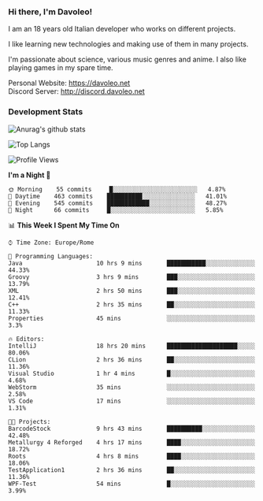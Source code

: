 ### Hi there, I'm Davoleo!

I am an 18 years old Italian developer who works on different projects.

I like learning new technologies and making use of them in many projects.

I'm passionate about science, various music genres and anime.
I also like playing games in my spare time.

Personal Website: https://davoleo.net <br>
Discord Server: http://discord.davoleo.net

### Development Stats

![Anurag's github stats](https://github-readme-stats.vercel.app/api?username=Davoleo&count_private=true&show_icons=true&theme=tokyonight)

![Top Langs](https://github-readme-stats.vercel.app/api/top-langs/?username=Davoleo&theme=tokyonight&layout=compact)

<!--START_SECTION:waka-->
![Profile Views](http://img.shields.io/badge/Profile%20Views-88-blue)

**I'm a Night 🦉** 

```text
🌞 Morning    55 commits     █░░░░░░░░░░░░░░░░░░░░░░░░   4.87% 
🌆 Daytime    463 commits    ██████████░░░░░░░░░░░░░░░   41.01% 
🌃 Evening    545 commits    ████████████░░░░░░░░░░░░░   48.27% 
🌙 Night      66 commits     █░░░░░░░░░░░░░░░░░░░░░░░░   5.85%

```


📊 **This Week I Spent My Time On** 

```text
⌚︎ Time Zone: Europe/Rome

💬 Programming Languages: 
Java                     10 hrs 9 mins       ███████████░░░░░░░░░░░░░░   44.33% 
Groovy                   3 hrs 9 mins        ███░░░░░░░░░░░░░░░░░░░░░░   13.79% 
XML                      2 hrs 50 mins       ███░░░░░░░░░░░░░░░░░░░░░░   12.41% 
C++                      2 hrs 35 mins       ██░░░░░░░░░░░░░░░░░░░░░░░   11.33% 
Properties               45 mins             ░░░░░░░░░░░░░░░░░░░░░░░░░   3.3%

🔥 Editors: 
IntelliJ                 18 hrs 20 mins      ████████████████████░░░░░   80.06% 
CLion                    2 hrs 36 mins       ██░░░░░░░░░░░░░░░░░░░░░░░   11.36% 
Visual Studio            1 hr 4 mins         █░░░░░░░░░░░░░░░░░░░░░░░░   4.68% 
WebStorm                 35 mins             ░░░░░░░░░░░░░░░░░░░░░░░░░   2.58% 
VS Code                  17 mins             ░░░░░░░░░░░░░░░░░░░░░░░░░   1.31%

🐱‍💻 Projects: 
BarcodeStock             9 hrs 43 mins       ██████████░░░░░░░░░░░░░░░   42.48% 
Metallurgy 4 Reforged    4 hrs 17 mins       ████░░░░░░░░░░░░░░░░░░░░░   18.72% 
Roots                    4 hrs 8 mins        ████░░░░░░░░░░░░░░░░░░░░░   18.06% 
TestApplication1         2 hrs 36 mins       ██░░░░░░░░░░░░░░░░░░░░░░░   11.36% 
WPF-Test                 54 mins             █░░░░░░░░░░░░░░░░░░░░░░░░   3.99%

```


<!--END_SECTION:waka-->

<!--
**Davoleo/Davoleo** is a ✨ _special_ ✨ repository because its `README.md` (this file) appears on your GitHub profile.

https://gist.github.com/Davoleo/43516c64c8169e24dc2571c34713863b

Here are some ideas to get you started:

- 🔭 I’m currently working on ...
- 🌱 I’m currently learning ...
- 👯 I’m looking to collaborate on ...
- 🤔 I’m looking for help with ...
- 💬 Ask me about ...
- 📫 How to reach me: ...
- 😄 Pronouns: ...
- ⚡ Fun fact: ...
-->

